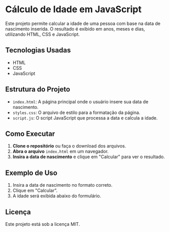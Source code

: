 # Cálculo de Idade em JavaScript

Este projeto permite calcular a idade de uma pessoa com base na data de nascimento inserida. O resultado é exibido em anos, meses e dias, utilizando HTML, CSS e JavaScript.

## Tecnologias Usadas

- HTML
- CSS
- JavaScript

## Estrutura do Projeto

- `index.html`: A página principal onde o usuário insere sua data de nascimento.
- `styles.css`: O arquivo de estilo para a formatação da página.
- `script.js`: O script JavaScript que processa a data e calcula a idade.

## Como Executar

1. **Clone o repositório** ou faça o download dos arquivos.
2. **Abra o arquivo** `index.html` em um navegador.
3. **Insira a data de nascimento** e clique em "Calcular" para ver o resultado.

## Exemplo de Uso

1. Insira a data de nascimento no formato correto.
2. Clique em "Calcular".
3. A idade será exibida abaixo do formulário.

## Licença

Este projeto está sob a licença MIT.